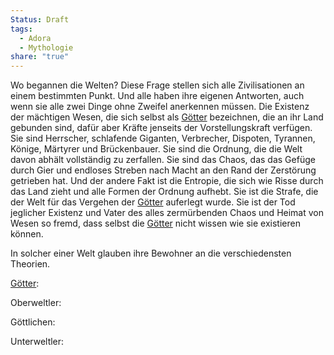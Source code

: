 ```yaml
---
Status: Draft
tags:
  - Adora
  - Mythologie
share: "true"
---
```

Wo begannen die Welten? Diese Frage stellen sich alle Zivilisationen an einem bestimmten Punkt. Und alle haben ihre eigenen Antworten, auch wenn sie alle zwei Dinge ohne Zweifel anerkennen müssen. Die Existenz der mächtigen Wesen, die sich selbst als [Götter](../../../../G%C3%B6tter.md) bezeichnen, die an ihr Land gebunden sind, dafür aber Kräfte jenseits der Vorstellungskraft verfügen. Sie sind Herrscher, schlafende Giganten, Verbrecher, Dispoten, Tyrannen, Könige, Märtyrer und Brückenbauer. Sie sind die Ordnung, die die Welt davon abhält vollständig zu zerfallen. Sie sind das Chaos, das das Gefüge durch Gier und endloses Streben nach Macht an den Rand der Zerstörung getrieben hat. Und der andere Fakt ist die Entropie, die sich wie Risse durch das Land zieht und alle Formen der Ordnung aufhebt. Sie ist die Strafe, die der Welt für das Vergehen der [Götter](../../../../G%C3%B6tter.md) auferlegt wurde. Sie ist der Tod jeglicher Existenz und Vater des alles zermürbenden Chaos und Heimat von Wesen so fremd, dass selbst die [Götter](../../../../G%C3%B6tter.md) nicht wissen wie sie existieren können. 

In solcher einer Welt glauben ihre Bewohner an die verschiedensten Theorien. 

[Götter](../../../../G%C3%B6tter.md): 

Oberweltler: 

Göttlichen: 

Unterweltler: 
